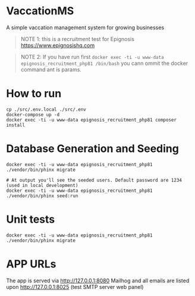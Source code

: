 # VaccationMS
A simple vaccation management system for growing businesses

> NOTE 1: this is a recruitment test for Epignosis https://www.epignosishq.com

> NOTE 2: If you have run first `docker exec -ti -u www-data epignosis_recruitment_php81 /bin/bash` you cann ommit the docker command ant is params.

# How to run

```
cp ./src/.env.local ./src/.env
docker-compose up -d
docker exec -ti -u www-data epignosis_recruitment_php81 composer install
```

# Database Generation and Seeding

```
docker exec -ti -u www-data epignosis_recruitment_php81 ./vendor/bin/phinx migrate

# At output you'll see the seeded users. Default password are 1234 (used in local development)
docker exec -ti -u www-data epignosis_recruitment_php81 ./vendor/bin/phinx seed:run
```

# Unit tests

```
docker exec -ti -u www-data epignosis_recruitment_php81 ./vendor/bin/phinx migrate
```

# APP URLs

The app is served via http://127.0.0.1:8080
Mailhog and all emails are listed upon http://127.0.0.1:8025 (test SMTP server web panel)
